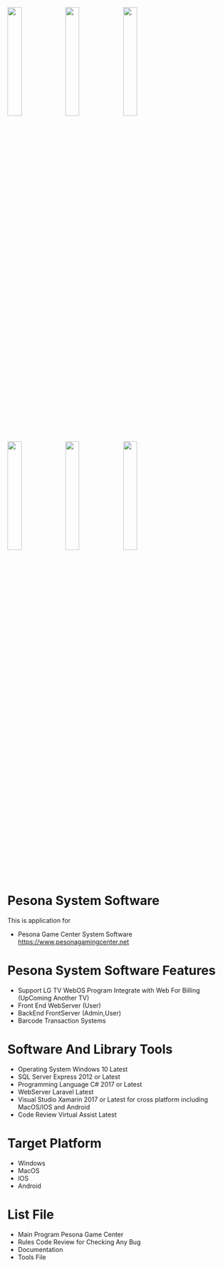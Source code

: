 <img src="https://cloud.githubusercontent.com/assets/4307137/10105283/251b6868-63ae-11e5-9918-b789d9d682ec.png" width="25%"></img> <img src="https://cloud.githubusercontent.com/assets/4307137/10105290/2a183f3a-63ae-11e5-9380-50d9f6d8afd6.png" width="25%"></img> <img src="https://cloud.githubusercontent.com/assets/4307137/10105284/26aa7ad4-63ae-11e5-88b7-bc523a095c9f.png" width="25%"></img> <img src="https://cloud.githubusercontent.com/assets/4307137/10105288/28698fae-63ae-11e5-8ba7-a62360a8e8a7.png" width="25%"></img> <img src="https://cloud.githubusercontent.com/assets/4307137/10105283/251b6868-63ae-11e5-9918-b789d9d682ec.png" width="25%"></img> <img src="https://cloud.githubusercontent.com/assets/4307137/10105290/2a183f3a-63ae-11e5-9380-50d9f6d8afd6.png" width="25%"></img> 

# Pesona System Software
 This is application for
 - Pesona Game Center System Software https://www.pesonagamingcenter.net
# Pesona System Software Features
 - Support LG TV WebOS Program Integrate with Web For Billing (UpComing Another TV)
 - Front End WebServer (User)
 - BackEnd FrontServer (Admin,User)
 - Barcode Transaction Systems

# Software And Library Tools
 - Operating System Windows 10 Latest
 - SQL Server Express 2012 or Latest
 - Programming Language C# 2017 or Latest
 - WebServer Laravel Latest
 - Visual Studio Xamarin 2017 or Latest for cross platform including MacOS/IOS and Android
 - Code Review Virtual Assist Latest

# Target Platform
 - Windows
 - MacOS
 - IOS
 - Android

# List File
 - Main Program Pesona Game Center
 - Rules Code Review for Checking Any Bug
 - Documentation
 - Tools File

